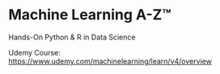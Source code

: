 # Machine Learning A-Z™
Hands-On Python &amp; R in Data Science

Udemy Course: https://www.udemy.com/machinelearning/learn/v4/overview
